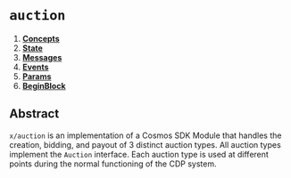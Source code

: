 <!--
order: 0
title: "Auction Overview"
parent:
  title: "auction"
-->

# `auction`

<!-- TOC -->
1. **[Concepts](01_concepts.md)**
2. **[State](02_state.md)**
3. **[Messages](03_messages.md)**
4. **[Events](04_events.md)**
5. **[Params](05_params.md)**
6. **[BeginBlock](06_begin_block.md)**

## Abstract

`x/auction` is an implementation of a Cosmos SDK Module that handles the creation, bidding, and payout of 3 distinct auction types. All auction types implement the `Auction` interface. Each auction type is used at different points during the normal functioning of the CDP system.
